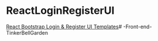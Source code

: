 # ReactLoginRegisterUI

[React Bootstrap Login & Register UI Templates](https://www.remotestack.io/react-bootstrap-login-register-ui-templates/)# -Front-end-TinkerBellGarden
